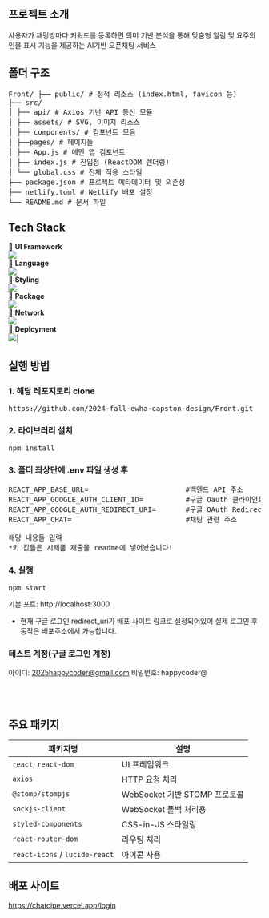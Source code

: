 ## 프로젝트 소개
사용자가 채팅방마다 키워드를 등록하면 의미 기반 분석을 통해 맞춤형 알림 및 요주의 인물 표시 기능을 제공하는 AI기반 오픈채팅 서비스
## 폴더 구조
<pre>Front/ ├── public/ # 정적 리소스 (index.html, favicon 등) <br>├── src/ <br>│ ├── api/ # Axios 기반 API 통신 모듈 <br>│ ├── assets/ # SVG, 이미지 리소스 <br>│ ├── components/ # 컴포넌트 모음 <br>│ ├──pages/ # 페이지들 <br>│ ├── App.js # 메인 앱 컴포넌트 <br>│ ├── index.js # 진입점 (ReactDOM 렌더링) <br>│ └── global.css # 전체 적용 스타일 <br>├── package.json # 프로젝트 메타데이터 및 의존성 <br>├── netlify.toml # Netlify 배포 설정<br>└── README.md # 문서 파일</pre>
## Tech Stack
🧩 **UI Framework** <br><img src="https://img.shields.io/badge/react-61DAFB?style=for-the-badge&logo=react&logoColor=white"><br>📝 **Language** <br><img src="https://img.shields.io/badge/javascript-F7DF1E?style=for-the-badge&logo=javascript&logoColor=white"> <br>🎨 **Styling**<br> <img src="https://img.shields.io/badge/styledcomponents-DB7093?style=for-the-badge&logo=styledcomponents&logoColor=white"> <br>🔧 **Package** <br><img src="https://img.shields.io/badge/npm-CB3837?style=for-the-badge&logo=npm&logoColor=white"> <br>🔗 **Network**<br><img src="https://img.shields.io/badge/axios-5A29E4?style=for-the-badge&logo=react&logoColor=white"> <br>🚀 **Deployment** <br><img src="https://img.shields.io/badge/netlify-00C7B7?style=for-the-badge&logo=netlify&logoColor=white">|

## 실행 방법
### 1. 해당 레포지토리 clone
<pre>https://github.com/2024-fall-ewha-capston-design/Front.git</pre>

### 2. 라이브러리 설치
<pre>npm install</pre>

### 3. 폴더 최상단에 .env 파일 생성 후
<pre>REACT_APP_BASE_URL=                       #백엔드 API 주소
REACT_APP_GOOGLE_AUTH_CLIENT_ID=          #구글 Oauth 클라이언트 ID
REACT_APP_GOOGLE_AUTH_REDIRECT_URI=       #구글 OAuth Redirection URI
REACT_APP_CHAT=                           #채팅 관련 주소
    
해당 내용들 입력
*키 값들은 시제품 제출물 readme에 넣어놨습니다!</pre>

### 4. 실행
<pre>npm start</pre>
기본 포트: http://localhost:3000
* 현재 구글 로그인 redirect_uri가 배포 사이트 링크로 설정되어있어 실제 로그인 후 동작은 배포주소에서 가능합니다.

### 테스트 계정(구글 로그인 계정)
아이디: 2025happycoder@gmail.com
비밀번호: happycoder@

<br>
<br>

## 주요 패키지
| 패키지명                           | 설명                      |
| ------------------------------ | ----------------------- |
| `react`, `react-dom`           | UI 프레임워크                |
| `axios`                        | HTTP 요청 처리              |
| `@stomp/stompjs`               | WebSocket 기반 STOMP 프로토콜 |
| `sockjs-client`                | WebSocket 폴백 처리용        |
| `styled-components`            | CSS-in-JS 스타일링          |
| `react-router-dom`             | 라우팅 처리                  |
| `react-icons` / `lucide-react` | 아이콘 사용                  |

## 배포 사이트
https://chatcipe.vercel.app/login
